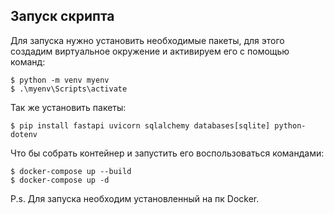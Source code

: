 ## Запуск скрипта

Для запуска нужно установить необходимые пакеты, для этого создадим виртуальное окружение и активируем его с помощью команд:
```shell
$ python -m venv myenv
$ .\myenv\Scripts\activate
```
Так же установить пакеты:
```shell
$ pip install fastapi uvicorn sqlalchemy databases[sqlite] python-dotenv
```
Что бы собрать контейнер и запустить его воспользоваться командами:
```shell
$ docker-compose up --build
$ docker-compose up -d
```

P.s. Для запуска необходим установленный на пк Docker.